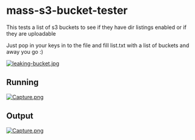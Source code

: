 # mass-s3-bucket-tester
This tests a list of s3 buckets to see if they have dir listings enabled or if they are uploadable

Just pop in your keys in to the file and fill list.txt with a list of buckets and away you go :) 

[![leaking-bucket.jpg](https://s9.postimg.org/rccojbswf/leaking-bucket.jpg)](https://postimg.org/image/e8746n0uj/)


Running
------------

[![Capture.png](https://s9.postimg.org/97u6sqqwv/Capture.png)](https://postimg.org/image/739trnpa3/)


Output
-----
[![Capture.png](https://s9.postimg.org/m42gxkc5b/Capture.png)](https://postimg.org/image/rs8rogghn/)

